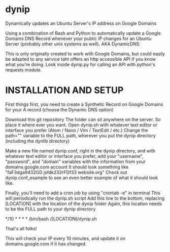 # dynip
Dynamically updates an Ubuntu Server's IP address on Google Domains

Using a combination of Bash and Python to automatically update a Google Domains DNS Record whenever your public IP changes for an Ubuntu Server (probably other unix systems as well). AKA DynamicDNS

This is only originally created to work with Google Domains, but could easily be adapted to any service taht offers an http accessible API if you know what you're doing. Look inside dynip.py for calling an API with python's requests module.

# INSTALLATION AND SETUP

First things first, you need to create a Synthetic Record on Google Domains for your A record (choose the Dynamic DNS option)

Download this git repository
The folder can sit anywhere on the server. So place it where ever you want.
Open dynip.sh with whatever text editor or interface you prefer (Atom / Nano / Vim / TextEdit / etc.)
Change the path="" variable to the FULL path, wherever you put the dynip directory (including the dynlib directory)

Make a new file named dynip.conf, right in the dynip directory, and with whatever text editor or interface you prefer,
add your "username", "password", and "domain" variables with the information from your domains.google.com account
It should look something like "faF3dga9432GD jsfdk232rFDf33 website.org"
Check out dynip.conf_example to see an even better example of what it should look like.

Finally, you'll need to add a cron job by using "crontab -e" in terminal
This will periodically run the dynip.sh script
Add this line to the bottom, replacing [LOCATION] with the location of the dynip folder
Again, this location needs to be the FULL path to your dynip directory

*/10 * * * * /bin/bash /[LOCATION]/dynip.sh



That's all folks!

This will check your IP every 10 minutes, and update it on domains.google.com if it has changed.
